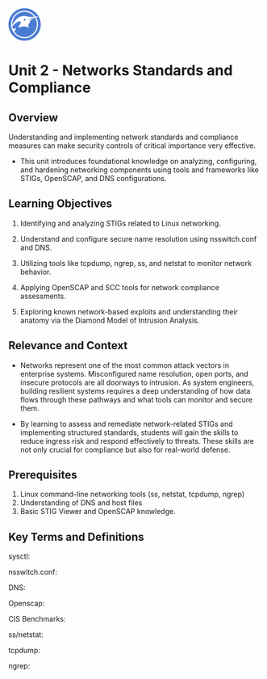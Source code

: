<div class="flex-container">
        <img src="https://github.com/ProfessionalLinuxUsersGroup/img/blob/main/Assets/Logos/ProLUG_Round_Transparent_LOGO.png?raw=true" width="64" height="64"></img>
    <p>
        <h1>Unit 2 - Networks Standards and Compliance</h1>
    </p>
</div>

## Overview

Understanding and implementing network standards and compliance measures can make security controls of critical importance very effective.

* This unit introduces foundational knowledge on analyzing, configuring, and hardening networking components using tools and frameworks like STIGs, OpenSCAP, and DNS configurations.
## Learning Objectives  

1. Identifying and analyzing STIGs related to Linux networking.

2. Understand and configure secure name resolution using nsswitch.conf and DNS.

3. Utilizing tools like tcpdump, ngrep, ss, and netstat to monitor network behavior.

4. Applying OpenSCAP and SCC tools for network compliance assessments.

5. Exploring known network-based exploits and understanding their anatomy via the Diamond Model of Intrusion Analysis.

## Relevance and Context

* Networks represent one of the most common attack vectors in enterprise systems. Misconfigured name resolution, open ports, and insecure protocols are all doorways to intrusion. As system engineers, building resilient systems requires a deep understanding of how data flows through these pathways and what tools can monitor and secure them.

* By learning to assess and remediate network-related STIGs and implementing structured standards, students will gain the skills to reduce ingress risk and respond effectively to threats. These skills are not only crucial for compliance but also for real-world defense.

## Prerequisites

1. Linux command-line networking tools (ss, netstat, tcpdump, ngrep)
2. Understanding of DNS and host files
3. Basic STIG Viewer and OpenSCAP knowledge.


## Key Terms and Definitions  

sysctl:

nsswitch.conf:

DNS:

Openscap:

CIS Benchmarks:

ss/netstat:

tcpdump:

ngrep:

